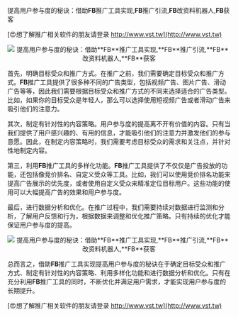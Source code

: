 提高用户参与度的秘诀：借助**FB**推广工具实现,**FB**推广引流,**FB**改资料机器人,**FB**获客

[😍想了解推广相关软件的朋友请登录 http://www.vst.tw](http://www.vst.tw)

 <center><img src="https://vst.tw/MP4/tuiguang/png/1.png" alt="提高用户参与度的秘诀：借助**FB**推广工具实现,**FB**推广引流,**FB**改资料机器人,**FB**获客"></center>

首先，明确目标受众和推广方式。在推广之前，我们需要确定目标受众和推广方式。**FB**推广工具提供了很多种不同的广告类型，包括视频广告、图片广告、滑动广告等等，因此我们需要根据目标受众和推广方式的不同来选择适合的广告类型。比如，如果你的目标受众是年轻人，那么可以选择使用短视频广告或者滑动广告来吸引他们的注意力。

其次，制定有针对性的内容策略。用户参与度的提高离不开有价值的内容。只有当我们提供了用户感兴趣的、有用的信息，才能吸引他们的注意力并激发他们的参与意愿。因此，在制定内容策略时，我们需要考虑目标受众的需求和关注点，并针对性地制定内容。

第三，利用**FB**推广工具的多样化功能。**FB**推广工具提供了不仅仅是广告投放的功能，还包括像竞价排名、自定义受众等工具。比如，我们可以使用竞价排名功能来提高广告展示的优先度，或者使用自定义受众来精准定位目标用户。这些功能的使用可以大幅提高广告的效果和用户参与度。

最后，进行数据分析和优化。在推广过程中，我们需要持续对数据进行监测和分析，了解用户反馈和行为，根据数据来调整和优化推广策略。只有持续的优化才能保证用户参与度的提高。

 <center><img src="https://vst.tw/MP4/tuiguang/png/5.png" alt="提高用户参与度的秘诀：借助**FB**推广工具实现,**FB**推广引流,**FB**改资料机器人,**FB**获客"></center>

总而言之，借助**FB**推广工具实现提高用户参与度的秘诀在于确定目标受众和推广方式、制定有针对性的内容策略、利用多样化功能和进行数据分析和优化。只有在充分利用**FB**推广工具的同时，不断优化并满足用户需求，才能实现用户参与度的长期提升。

[😍想了解推广相关软件的朋友请登录 http://www.vst.tw](http://www.vst.tw)



